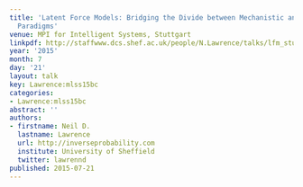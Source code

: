 ```yaml
---
title: 'Latent Force Models: Bridging the Divide between Mechanistic and Data Modelling
  Paradigms'
venue: MPI for Intelligent Systems, Stuttgart
linkpdf: http://staffwww.dcs.shef.ac.uk/people/N.Lawrence/talks/lfm_stuttgart15.pdf
year: '2015'
month: 7
day: '21'
layout: talk
key: Lawrence:mlss15bc
categories:
- Lawrence:mlss15bc
abstract: ''
authors:
- firstname: Neil D.
  lastname: Lawrence
  url: http://inverseprobability.com
  institute: University of Sheffield
  twitter: lawrennd
published: 2015-07-21
---
```

